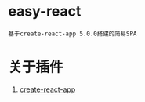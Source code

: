 # easy-react

`基于create-react-app 5.0.0搭建的简易SPA`

# 关于插件

1. [create-react-app](https://create-react-app.bootcss.com/)